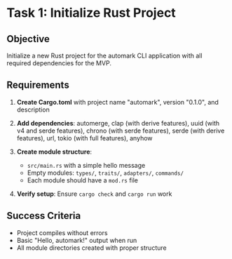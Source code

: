 # Task 1: Initialize Rust Project

## Objective
Initialize a new Rust project for the automark CLI application with all required dependencies for the MVP.

## Requirements

1. **Create Cargo.toml** with project name "automark", version "0.1.0", and description

2. **Add dependencies**: automerge, clap (with derive features), uuid (with v4 and serde features), chrono (with serde features), serde (with derive features), url, tokio (with full features), anyhow

3. **Create module structure**: 
   - `src/main.rs` with a simple hello message
   - Empty modules: `types/`, `traits/`, `adapters/`, `commands/`
   - Each module should have a `mod.rs` file

4. **Verify setup**: Ensure `cargo check` and `cargo run` work

## Success Criteria
- Project compiles without errors
- Basic "Hello, automark!" output when run
- All module directories created with proper structure
